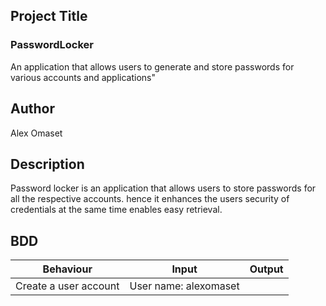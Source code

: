 ## Project Title
### PasswordLocker

An application that allows users to generate and store passwords for various accounts and applications"

## Author

Alex Omaset

## Description 

Password locker is an application that allows users to store passwords for all the respective accounts. hence it enhances the users security of credentials at the same time enables easy retrieval.

## BDD 

|  Behaviour  |  Input  |  Output  |
|---|---|---|
| Create a user account | User name: alexomaset   
